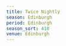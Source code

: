 ```yaml
---
title: Twice Nightly
season: Edinburgh
period: Edinburgh
season_sort: 410
venue: Edinburgh
---
```



